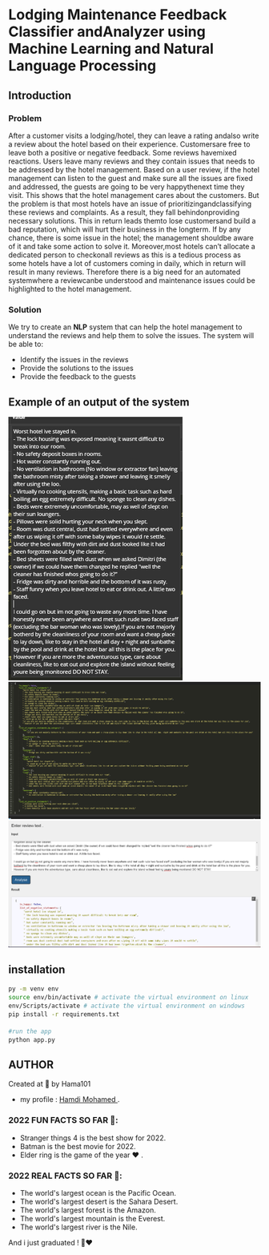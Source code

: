 [comment]: <> (a documentation for this project)

# Lodging Maintenance Feedback Classifier andAnalyzer using Machine Learning and Natural Language Processing
## Introduction
### Problem
After a customer visits a lodging/hotel, they can leave a rating andalso write a review about the hotel based on their experience. Customersare free to leave both a positive or negative feedback. Some reviews havemixed reactions. Users leave many reviews and they contain issues that
needs to be addressed by the hotel management. Based on a user review, if the hotel management can listen to the guest and make sure all the
issues are fixed and addressed, the guests are going to be very happythenext time they visit. This shows that the hotel management cares about
the customers. But the problem is that most hotels have an issue of prioritizingandclassifying these reviews and complaints. As a result, they fall behindonproviding necessary solutions. This in return leads themto lose customersand build a bad reputation, which will hurt their business in the longterm. If by any chance, there is some issue in the hotel; the management shouldbe aware of it and take some action to solve it. Moreover,most hotels can’t allocate a dedicated person to checkonall reviews as this is a tedious process as some hotels have a lot of
customers coming in daily, which in return will result in many reviews. Therefore there is a big need for an automated systemwhere a reviewcanbe understood and maintenance issues could be highlighted to the hotel
management.
### Solution
We try to create an <b>NLP</b> system that can help the hotel management to understand the reviews and help them to solve the issues. The system will be able to:
* Identify the issues in the reviews
* Provide the solutions to the issues
* Provide the feedback to the guests

## Example of an output of the system
![alt text](/images/1.png)
![alt text](/images/2.png)
![alt text](/images/3.png)

## installation
```bash
py -m venv env
source env/bin/activate # activate the virtual environment on linux
env/Scripts/activate # activate the virtual environment on windows
pip install -r requirements.txt

#run the app
python app.py
```

## AUTHOR
Created at 🌙 by Hama101
- my profile : [Hamdi Mohamed ](https://github.com/Hama101).
### 2022 FUN FACTS SO FAR 🤯: 
- Stranger things 4 is the best show for 2022.
- Batman is the best movie for 2022.
- Elder ring is the game of the year ❤ .

### 2022 REAL FACTS SO FAR 🤯:
- The world's largest ocean is the Pacific Ocean.
- The world's largest desert is the Sahara Desert.
- The world's largest forest is the Amazon.
- The world's largest mountain is the Everest.
- The world's largest river is the Nile.

And i just graduated ! 🤯❤